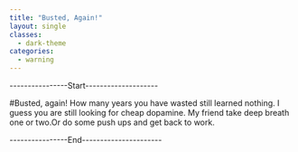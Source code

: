 ```yaml
---
title: "Busted, Again!"
layout: single
classes:
  - dark-theme
categories:
  - warning
---
```


----------------Start--------------------

#Busted, again!
How many years you have wasted still learned nothing. I guess you are still looking for cheap dopamine. 
My friend take deep breath one or two.Or do some push ups and get back to work.






----------------End----------------------
